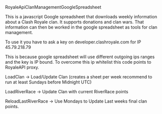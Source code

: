 RoyaleApiClanManagementGoogleSpreadsheet

This is a javascript Google spreadsheet that downloads weekly information about a Clash Royale clan. It supports donations and clan wars. 
That information can then be worked in the google spreadsheet as tools for clan management.

To use it you have to ask a key on developer.clashroyale.com for IP 45.79.218.79

This is because google spreadsheet will use different outgoing ips ranges and the key is IP bound.
To overcome this ip whitelist this code points to RoyaleAPI proxy.

LoadClan -> Load/Update Clan (creates a sheet per week recommend to run at least Sundays before Midnight UTC)

LoadRiverRace -> Update Clan with current RiverRace points

ReloadLastRiverRace -> Use Mondays to Update Last weeks final clan points.
